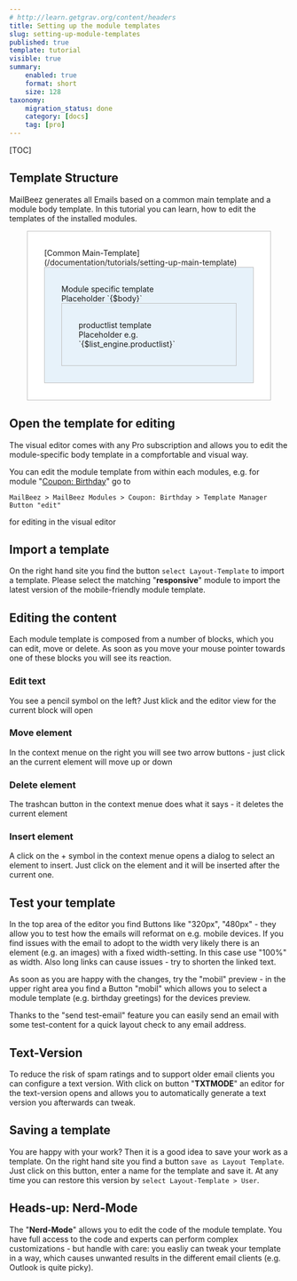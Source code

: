 ```yaml
---
# http://learn.getgrav.org/content/headers
title: Setting up the module templates
slug: setting-up-module-templates
published: true
template: tutorial
visible: true
summary:
    enabled: true
    format: short
    size: 128
taxonomy:
    migration_status: done
    category: [docs]
    tag: [pro]
---
```



 
[TOC]

## Template Structure

MailBeez generates all Emails based on a common main template and a module body template. In this tutorial you can learn, how to edit the templates of the installed modules.

<div style="padding: 30px; border: 1px solid #c0c0c0; background-color: #FFFFFF; width: 75%; max-width: 600px; margin:auto" markdown="1">
[Common Main-Template](/documentation/tutorials/setting-up-main-template)

<div style="padding: 30px; border: 1px solid #c0c0c0; background-color: #E7F2FA;" markdown="1">Module specific template
<br>
Placeholder `{$body}`
<div style="padding: 30px; border: 1px solid #c0c0c0;" markdown="1">productlist template<br>
Placeholder e.g. `{$list_engine.productlist}`
</div>
</div>
</div>


## Open the template for editing

The visual editor comes with any Pro subscription and allows you to edit the module-specific body template in a compfortable and visual way.

You can edit the module template from within each modules, e.g. for module  "[Coupon: Birthday](/documentation/mailbeez/coupon_birthday)" go to  

`MailBeez > MailBeez Modules > Coupon: Birthday > Template Manager Button "edit"` 

for editing in the visual editor


## Import a template

On the right hand site you find the button `select Layout-Template` to import a template. Please select the matching "**responsive**" module to import the latest version of the mobile-friendly module template.

## Editing the content

Each module template is composed from a number of blocks, which you can edit, move or delete. As soon as you move your mouse pointer towards one of these blocks you will see its reaction.

### Edit text

You see a pencil symbol on the left? Just klick and the editor view for the current block will open


### Move element

In the context menue on the right you will see two arrow buttons - just click an the current element will move up or down

### Delete element

The trashcan button in the context menue does what it says - it deletes the current element

### Insert element

A click on the + symbol in the context menue opens a dialog to select an element to insert. Just click on the element and it will be inserted after the current one.

## Test your template

In the top area of the editor you find Buttons like "320px", "480px" - they allow you to test how the emails will reformat on e.g. mobile devices. If you find issues with the email to adopt to the width very likely there is an element (e.g. an images) with a fixed width-setting. In this case use "100%" as width. Also long links can cause issues - try to shorten the linked text.

As soon as you are happy with the changes, try the "mobil" preview - in the upper right area you find a Button "mobil" which allows you to select a module template (e.g. birthday greetings) for the devices preview.

Thanks to the "send test-email" feature you can easily send an email with some test-content for a quick layout check to any email address.
 

## Text-Version

To reduce the risk of spam ratings and to support older email clients you can configure a text version. With click on button "**TXTMODE**" an editor for the text-version opens and allows you to automatically generate a text version you afterwards can tweak.

## Saving a template

You are happy with your work? Then it is a good idea to save your work as a template. On the right hand site you find a button `save as Layout Template`. Just click on this button, enter a name for the template and save it. At any time you can restore this version by `select Layout-Template > User`.

 
## Heads-up: Nerd-Mode

The "**Nerd-Mode**" allows you to edit the code of the module template. You have full access to the code and experts can perform complex customizations - but handle with care: you easliy can tweak your template in a way, which causes unwanted results in the different email clients (e.g. Outlook is quite picky).
